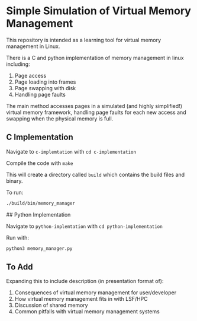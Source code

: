 # Simple Simulation of Virtual Memory Management

This repository is intended as a learning tool for virtual memory management in Linux.

There is a C and python implementation of memory management in linux including:
1. Page access
2. Page loading into frames
3. Page swapping with disk
4. Handling page faults

The main method accesses pages in a simulated (and highly simplified!) virtual memory
framework, handling page faults for each new access and swapping when the physical memory
is full.

## C Implementation

Navigate to `c-implemtation` with `cd c-implementation`

Compile the code with `make`

This will create a directory called `build` which contains the build files and binary.

To run:

```bash
./build/bin/memory_manager
```

## Python Implementation

Navigate to `python-implemtation` with `cd python-implementation`

Run with:

```bash
python3 memory_manager.py
```

## To Add

Expanding this to include description (in presentation format of):

1. Consequences of virtual memory management for user/developer
2. How virtual memory management fits in with LSF/HPC
3. Discussion of shared memory
4. Common pitfalls with virtual memory management systems
